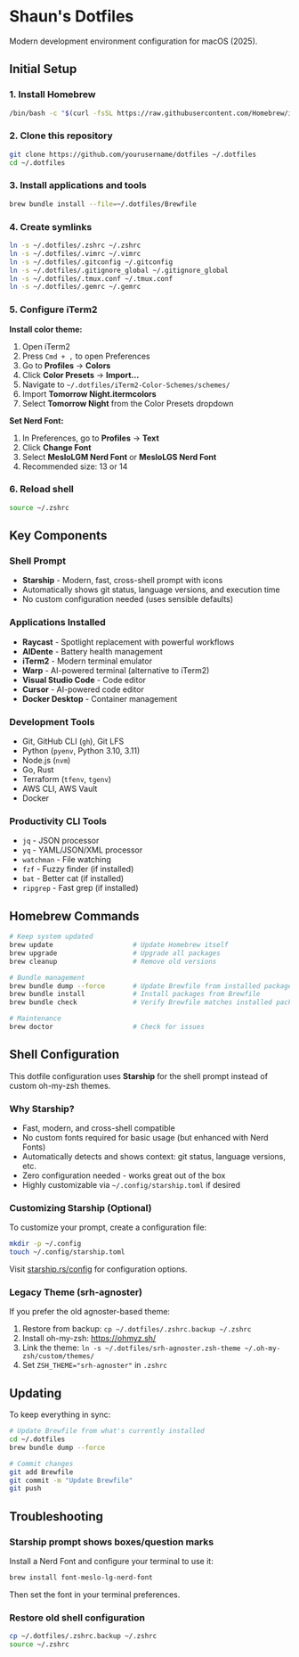 # Shaun's Dotfiles

Modern development environment configuration for macOS (2025).

## Initial Setup

### 1. Install Homebrew
```bash
/bin/bash -c "$(curl -fsSL https://raw.githubusercontent.com/Homebrew/install/HEAD/install.sh)"
```

### 2. Clone this repository
```bash
git clone https://github.com/yourusername/dotfiles ~/.dotfiles
cd ~/.dotfiles
```

### 3. Install applications and tools
```bash
brew bundle install --file=~/.dotfiles/Brewfile
```

### 4. Create symlinks
```bash
ln -s ~/.dotfiles/.zshrc ~/.zshrc
ln -s ~/.dotfiles/.vimrc ~/.vimrc
ln -s ~/.dotfiles/.gitconfig ~/.gitconfig
ln -s ~/.dotfiles/.gitignore_global ~/.gitignore_global
ln -s ~/.dotfiles/.tmux.conf ~/.tmux.conf
ln -s ~/.dotfiles/.gemrc ~/.gemrc
```

### 5. Configure iTerm2

**Install color theme:**
1. Open iTerm2
2. Press `Cmd + ,` to open Preferences
3. Go to **Profiles** → **Colors**
4. Click **Color Presets** → **Import...**
5. Navigate to `~/.dotfiles/iTerm2-Color-Schemes/schemes/`
6. Import **Tomorrow Night.itermcolors**
7. Select **Tomorrow Night** from the Color Presets dropdown

**Set Nerd Font:**
1. In Preferences, go to **Profiles** → **Text**
2. Click **Change Font**
3. Select **MesloLGM Nerd Font** or **MesloLGS Nerd Font**
4. Recommended size: 13 or 14

### 6. Reload shell
```bash
source ~/.zshrc
```

## Key Components

### Shell Prompt
- **Starship** - Modern, fast, cross-shell prompt with icons
- Automatically shows git status, language versions, and execution time
- No custom configuration needed (uses sensible defaults)

### Applications Installed
- **Raycast** - Spotlight replacement with powerful workflows
- **AlDente** - Battery health management
- **iTerm2** - Modern terminal emulator
- **Warp** - AI-powered terminal (alternative to iTerm2)
- **Visual Studio Code** - Code editor
- **Cursor** - AI-powered code editor
- **Docker Desktop** - Container management

### Development Tools
- Git, GitHub CLI (`gh`), Git LFS
- Python (`pyenv`, Python 3.10, 3.11)
- Node.js (`nvm`)
- Go, Rust
- Terraform (`tfenv`, `tgenv`)
- AWS CLI, AWS Vault
- Docker

### Productivity CLI Tools
- `jq` - JSON processor
- `yq` - YAML/JSON/XML processor
- `watchman` - File watching
- `fzf` - Fuzzy finder (if installed)
- `bat` - Better cat (if installed)
- `ripgrep` - Fast grep (if installed)

## Homebrew Commands

```bash
# Keep system updated
brew update                    # Update Homebrew itself
brew upgrade                   # Upgrade all packages
brew cleanup                   # Remove old versions

# Bundle management
brew bundle dump --force       # Update Brewfile from installed packages
brew bundle install            # Install packages from Brewfile
brew bundle check              # Verify Brewfile matches installed packages

# Maintenance
brew doctor                    # Check for issues
```

## Shell Configuration

This dotfile configuration uses **Starship** for the shell prompt instead of custom oh-my-zsh themes.

### Why Starship?
- Fast, modern, and cross-shell compatible
- No custom fonts required for basic usage (but enhanced with Nerd Fonts)
- Automatically detects and shows context: git status, language versions, etc.
- Zero configuration needed - works great out of the box
- Highly customizable via `~/.config/starship.toml` if desired

### Customizing Starship (Optional)
To customize your prompt, create a configuration file:
```bash
mkdir -p ~/.config
touch ~/.config/starship.toml
```

Visit [starship.rs/config](https://starship.rs/config/) for configuration options.

### Legacy Theme (srh-agnoster)
If you prefer the old agnoster-based theme:
1. Restore from backup: `cp ~/.dotfiles/.zshrc.backup ~/.zshrc`
2. Install oh-my-zsh: https://ohmyz.sh/
3. Link the theme: `ln -s ~/.dotfiles/srh-agnoster.zsh-theme ~/.oh-my-zsh/custom/themes/`
4. Set `ZSH_THEME="srh-agnoster"` in `.zshrc`

## Updating

To keep everything in sync:

```bash
# Update Brewfile from what's currently installed
cd ~/.dotfiles
brew bundle dump --force

# Commit changes
git add Brewfile
git commit -m "Update Brewfile"
git push
```

## Troubleshooting

### Starship prompt shows boxes/question marks
Install a Nerd Font and configure your terminal to use it:
```bash
brew install font-meslo-lg-nerd-font
```
Then set the font in your terminal preferences.

### Restore old shell configuration
```bash
cp ~/.dotfiles/.zshrc.backup ~/.zshrc
source ~/.zshrc
```
